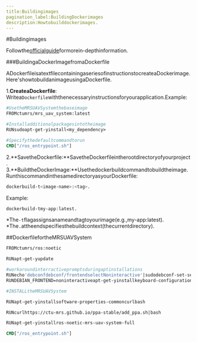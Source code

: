 ```yaml
---
title:Buildingimages
pagination_label:BuildingDockerimages
description:Howtobuilddockerimages.
---
```


#Buildingimages

Followthe[officialguide](https://docs.docker.com/build/)formorein-depthinformation.

###BuildingaDockerImagefromaDockerfile

ADockerfileisatextfilecontainingaseriesofinstructionstocreateaDockerimage.
Here'showtobuildanimageusingaDockerfile.

1.**CreateaDockerfile**:
Writea`Dockerfile`withthenecessaryinstructionsforyourapplication.Example:
```dockerfile
#UsetheMRSUAVSystemthebaseimage
FROMctumrs/mrs_uav_system:latest

#Installadditionalpackagesintotheimage
RUNsudoapt-get-yinstall<my_dependency>

#Specifythedefaultcommandtorun
CMD["/ros_entrypoint.sh"]
```
2.**SavetheDockerfile:**SavetheDockerfileintherootdirectoryofyourproject.
3.**BuildtheDockerImage:**Usethedockerbuildcommandtobuildtheimage.RunthiscommandinthesamedirectoryasyourDockerfile:
```bash
dockerbuild-t<image-name>:<tag>.
```
Example:
```bash
dockerbuild-tmy-app:latest.
```

*The`-t`flagassignsanameandtagtoyourimage(e.g.,my-app:latest).
*The`.`attheendspecifiesthebuildcontext(thecurrentdirectory).

##DockerfilefortheMRSUAVSystem

```dockerfile
FROMctumrs/ros:noetic

RUNapt-get-yupdate

#workaroundinterractivepromptsduringaptinstallations
RUNecho'debconfdebconf/frontendselectNoninteractive'|sudodebconf-set-selections
RUNDEBIAN_FRONTEND=noninteractiveapt-get-yinstallkeyboard-configuration

#INSTALLtheMRSUAVSystem

RUNapt-get-yinstallsoftware-properties-commoncurlbash

RUNcurlhttps://ctu-mrs.github.io/ppa-stable/add_ppa.sh|bash

RUNapt-get-yinstallros-noetic-mrs-uav-system-full

CMD["/ros_entrypoint.sh"]
```
